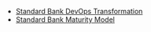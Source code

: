 
+ [Standard Bank DevOps Transformation](https://github.com/dromologue/ContinuousTransformation/blob/master/CaseStudies/Standard-Bank-Whitepaper.pdf)
+ [Standard Bank Maturity Model](https://github.com/dromologue/ContinuousTransformation/wiki/Standard-Bank-Maturity-Model)
